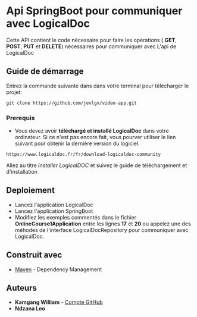 # Api SpringBoot pour communiquer avec LogicalDoc

Cette API contient le code nécessaire pour faire les opérations ( **GET**, **POST**, **PUT** et **DELETE**) nécessaires pour communiquer avec L'api de LogicalDoc

## Guide de démarrage

Entrez la commande suivante dans dans votre terminal pour télécharger le projet: 
```
git clone https://github.com/jevlgx/video-app.git
```
### Prerequis

* Vous devez avoir **téléchargé et installé LogicalDoc** dans votre ordinateur. Si ce n'est pas encore fait, vous pourver utiliser le lien suivant pour obtenir la dernière version du logiciel.
```
https://www.logicaldoc.fr/fr/download-logicaldoc-community
```
Allez au titre *Installer LogicalDOC* et suivez le guide de téléchargement et d'installation

## Deploiement

* Lancez l'application LogicalDoc
* Lancez l'application SpringBoot
* Modifiez les exemples commentés dans le fichier **OnlineCourse1Application** entre les lignes **17** et **20** ou appelez une des méhodes de l'interface LogicalDocRepository pour communiquer avec LogicalDoc.

## Construit avec

* [Maven](https://maven.apache.org/) - Dependency Management

## Auteurs

* **Kamgang William**  - [Compte GitHub](https://github.com/jevlgx)
* **Ndzana Leo**
